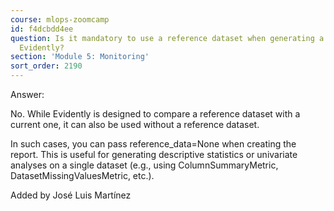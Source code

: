```yaml
---
course: mlops-zoomcamp
id: f4dcbdd4ee
question: Is it mandatory to use a reference dataset when generating a report with
  Evidently?
section: 'Module 5: Monitoring'
sort_order: 2190
---
```


Answer:

No. While Evidently is designed to compare a reference dataset with a current one, it can also be used without a reference dataset.

In such cases, you can pass reference_data=None when creating the report. This is useful for generating descriptive statistics or univariate analyses on a single dataset (e.g., using ColumnSummaryMetric, DatasetMissingValuesMetric, etc.).

Added by José Luis Martínez

